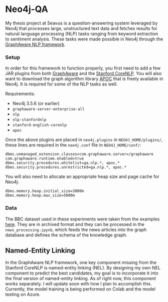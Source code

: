 # Neo4j-QA

My thesis project at Seavus is a question-answering system leveraged by Neo4j that processes large, unstructured text data and fetches results for natural language processing (NLP) tasks ranging from keyword extraction to sentiment analysis. These tasks were made possible in Neo4j through the [GraphAware NLP framework](https://github.com/graphaware/neo4j-nlp). 

### Setup

In order for this framework to function properly, you first need to add a few JAR plugins from both [GraphAware](https://products.graphaware.com/) and the [Stanford CoreNLP](https://stanfordnlp.github.io/CoreNLP/). You will also want to download the graph algorithm library [APOC](https://neo4j.com/developer/neo4j-apoc/) that is freely available in Neo4j. It is required for some of the NLP tasks as well. 

Requirements:
* Neo4j 3.5.6 (or earlier)
* `graphaware-server-enterprise-all`
* `nlp`
* `nlp-stanfordnlp` 
* `stanford-english-corenlp`
* `apoc`

Once the above plugins are placed in `neo4j.plugins` in `NEO4J_HOME/plugins/`, these lines are required in the `neo4j.conf` file in `NEO4J_HOME/conf/`:

```
dbms.unmanaged_extension_classes=com.graphaware.server=/graphaware
com.graphaware.runtime.enabled=true
dbms.security.procedures.whitelist=ga.nlp.*, apoc.*
dbms.security.procedures.unrestricted=ga.nlp.*, apoc.*
```

You will also need to allocate an appropriate heap size and page cache for Neo4j:

```
dbms.memory.heap.initial_size=3000m
dbms.memory.heap.max_size=5000m
```

### Data

The BBC dataset used in these experiments were taken from the examples [here](https://neo4j.com/blog/accelerating-towards-natural-language-search-graphs/). They are in archived format and they can be processed in the `news_processing.ipynb`, which feeds the news articles into the graph database and defines the schema of the knowledge graph. 

## Named-Entity Linking

In the GraphAware NLP framework, one key component missing from the Stanford CoreNLP is named-entity linking (NEL). By designing my own NEL component to predict the best candidates, my goal is to incorporate it into the final version of named-entity linking. As of right now, this component works separately. I will update soon with how I plan to accomplish this. Currently, the model training is being performed on Colab and the model testing on Azure.
